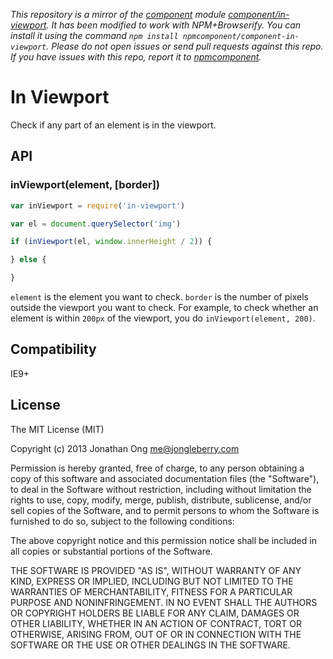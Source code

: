 *This repository is a mirror of the [component](http://component.io) module [component/in-viewport](http://github.com/component/in-viewport). It has been modified to work with NPM+Browserify. You can install it using the command `npm install npmcomponent/component-in-viewport`. Please do not open issues or send pull requests against this repo. If you have issues with this repo, report it to [npmcomponent](https://github.com/airportyh/npmcomponent).*
# In Viewport

Check if any part of an element is in the viewport.

## API

### inViewport(element, [border])

```js
var inViewport = require('in-viewport')

var el = document.querySelector('img')

if (inViewport(el, window.innerHeight / 2)) {

} else {

}
```

`element` is the element you want to check.
`border` is the number of pixels outside the viewport you want to check.
For example, to check whether an element is within `200px` of the viewport, you do `inViewport(element, 200)`.

## Compatibility

IE9+

## License

The MIT License (MIT)

Copyright (c) 2013 Jonathan Ong me@jongleberry.com

Permission is hereby granted, free of charge, to any person obtaining a copy
of this software and associated documentation files (the "Software"), to deal
in the Software without restriction, including without limitation the rights
to use, copy, modify, merge, publish, distribute, sublicense, and/or sell
copies of the Software, and to permit persons to whom the Software is
furnished to do so, subject to the following conditions:

The above copyright notice and this permission notice shall be included in
all copies or substantial portions of the Software.

THE SOFTWARE IS PROVIDED "AS IS", WITHOUT WARRANTY OF ANY KIND, EXPRESS OR
IMPLIED, INCLUDING BUT NOT LIMITED TO THE WARRANTIES OF MERCHANTABILITY,
FITNESS FOR A PARTICULAR PURPOSE AND NONINFRINGEMENT. IN NO EVENT SHALL THE
AUTHORS OR COPYRIGHT HOLDERS BE LIABLE FOR ANY CLAIM, DAMAGES OR OTHER
LIABILITY, WHETHER IN AN ACTION OF CONTRACT, TORT OR OTHERWISE, ARISING FROM,
OUT OF OR IN CONNECTION WITH THE SOFTWARE OR THE USE OR OTHER DEALINGS IN
THE SOFTWARE.
